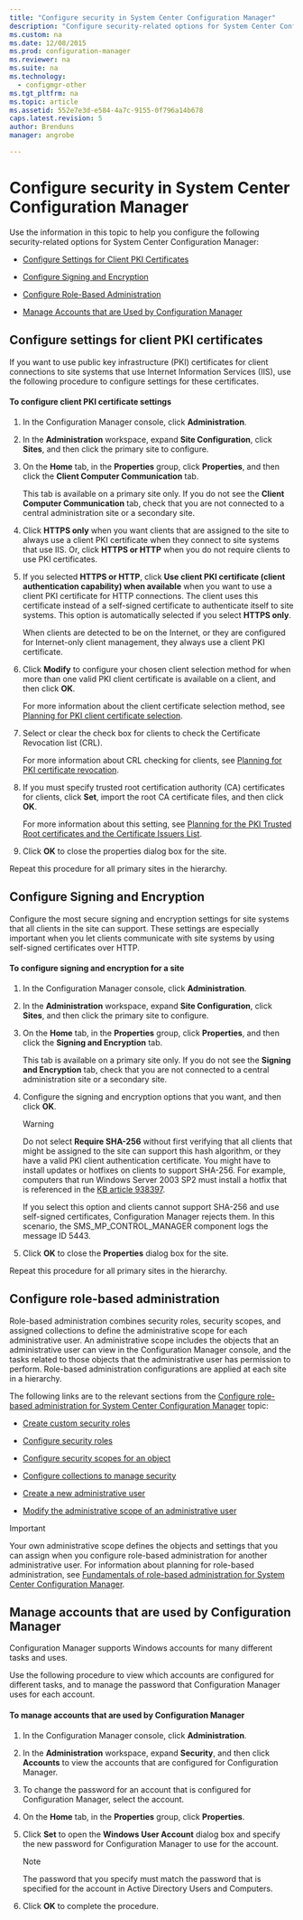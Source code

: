 ```yaml
---
title: "Configure security in System Center Configuration Manager"
description: "Configure security-related options for System Center Configuration Manager."
ms.custom: na
ms.date: 12/08/2015
ms.prod: configuration-manager
ms.reviewer: na
ms.suite: na
ms.technology:
  - configmgr-other
ms.tgt_pltfrm: na
ms.topic: article
ms.assetid: 552e7e3d-e584-4a7c-9155-0f796a14b678
caps.latest.revision: 5
author: Brendunsmanager: angrobe

---
```

# Configure security in System Center Configuration Manager
Use the information in this topic to help you configure the following security-related options for System Center Configuration Manager:  

-   [Configure Settings for Client PKI Certificates](#BKMK_ConfigureClientPKI)  

-   [Configure Signing and Encryption](#BKMK_ConfigureSigningEncryption)  

-   [Configure Role-Based Administration](#BKMK_ConfigureRBA)  

-   [Manage Accounts that are Used by Configuration Manager](#BKMK_ManageAccounts)  

##  <a name="BKMK_ConfigureClientPKI"></a> Configure settings for client PKI certificates  
If you want to use public key infrastructure (PKI) certificates for client connections to site systems that use Internet Information Services (IIS), use the following procedure to configure settings for these certificates.  

#### To configure client PKI certificate settings  

1.  In the Configuration Manager console, click **Administration**.  

2.  In the **Administration** workspace, expand **Site Configuration**, click **Sites**, and then click the primary site to configure.  

3.  On the **Home** tab, in the **Properties** group, click **Properties**, and then click the **Client Computer Communication** tab.  

    This tab is available on a primary site only. If you do not see the **Client Computer Communication** tab, check that you are not connected to a central administration site or a secondary site.  

4.  Click **HTTPS only** when you want clients that are assigned to the site to always use a client PKI certificate when they connect to site systems that use IIS. Or, click **HTTPS or HTTP** when you do not require clients to use PKI certificates.  

5.  If you selected **HTTPS or HTTP**, click **Use client PKI certificate (client authentication capability) when available** when you want to use a client PKI certificate for HTTP connections. The client uses this certificate instead of a self-signed certificate to authenticate itself to site systems. This option is automatically selected if you select **HTTPS only**.  

    When clients are detected to be on the Internet, or they are configured for Internet-only client management, they always use a client PKI certificate.  

6.  Click **Modify** to configure your chosen client selection method for when more than one valid PKI client certificate is available on a client, and then click **OK**.  

    For more information about the client certificate selection method, see [Planning for PKI client certificate selection](../../../core/plan-design/security/plan-for-security.md#BKMK_PlanningForClientCertificateSelection).  

7.  Select or clear the check box for clients to check the Certificate Revocation list (CRL).  

    For more information about CRL checking for clients, see [Planning for PKI certificate revocation](../../../core/plan-design/security/plan-for-security.md#BKMK_PlanningForCRLs).  

8.  If you must specify trusted root certification authority (CA) certificates for clients, click **Set**, import the root CA certificate files, and then click **OK**.  

    For more information about this setting, see [Planning for the PKI Trusted Root certificates and the Certificate Issuers List](../../../core/plan-design/security/plan-for-security.md#BKMK_PlanningForRootCAs).  

9. Click **OK** to close the properties dialog box for the site.  

Repeat this procedure for all primary sites in the hierarchy.  

##  <a name="BKMK_ConfigureSigningEncryption"></a> Configure Signing and Encryption  
Configure the most secure signing and encryption settings for site systems that all clients in the site can support. These settings are especially important when you let clients communicate with site systems by using self-signed certificates over HTTP.  

#### To configure signing and encryption for a site  

1.  In the Configuration Manager console, click **Administration**.  

2.  In the **Administration** workspace, expand **Site Configuration**, click **Sites**, and then click the primary site to configure.  

3.  On the **Home** tab, in the **Properties** group, click **Properties**, and then click the **Signing and Encryption** tab.  

    This tab is available on a primary site only. If you do not see the **Signing and Encryption** tab, check that you are not connected to a central administration site or a secondary site.  

4.  Configure the signing and encryption options that you want, and then click **OK**.  

    > [!WARNING]  
    >  Do not select **Require SHA-256** without first verifying that all clients that might be assigned to the site can support this hash algorithm, or they have a valid PKI client authentication certificate. You might have to install updates or hotfixes on clients to support SHA-256. For example, computers that run Windows Server 2003 SP2 must install a hotfix that is referenced in the [KB article 938397](http://go.microsoft.com/fwlink/p/?LinkId=226666).  
    >   
    >  If you select this option and clients cannot support SHA-256 and use self-signed certificates, Configuration Manager rejects them. In this scenario, the SMS_MP_CONTROL_MANAGER component logs the message ID 5443.  

5.  Click **OK** to close the **Properties** dialog box for the site.  

Repeat this procedure for all primary sites in the hierarchy.  

##  <a name="BKMK_ConfigureRBA"></a> Configure role-based administration  
Role-based administration combines security roles, security scopes, and assigned collections to define the administrative scope for each administrative user. An administrative scope includes the objects that an administrative user can view in the Configuration Manager console, and the tasks related to those objects that the administrative user has permission to perform. Role-based administration configurations are applied at each site in a hierarchy.  

The following links are to the relevant sections from the [Configure role-based administration for System Center Configuration Manager](../../../core/servers/deploy/configure/configure-role-based-administration.md) topic:  

-   [Create custom security roles](../../../core/servers/deploy/configure/configure-role-based-administration.md#BKMK_CreateSecRole)  

-   [Configure security roles](../../../core/servers/deploy/configure/configure-role-based-administration.md#BKMK_ConfigSecRole)  

-   [Configure security scopes for an object](../../../core/servers/deploy/configure/configure-role-based-administration.md#BKMK_ConfigSecScope)  

-   [Configure collections to manage security](../../../core/servers/deploy/configure/configure-role-based-administration.md#BKMK_ConfigColl)  

-   [Create a new administrative user](../../../core/servers/deploy/configure/configure-role-based-administration.md#BKMK_Create_AdminUser)  

-   [Modify the administrative scope of an administrative user](../../../core/servers/deploy/configure/configure-role-based-administration.md#BKMK_ModAdminUser)  

> [!IMPORTANT]  
>  Your own administrative scope defines the objects and settings that you can assign when you configure role-based administration for another administrative user. For information about planning for role-based administration, see [Fundamentals of role-based administration for System Center Configuration Manager](../../../core/understand/fundamentals-of-role-based-administration.md).  

##  <a name="BKMK_ManageAccounts"></a> Manage accounts that are used by Configuration Manager  
Configuration Manager supports Windows accounts for many different tasks and uses.  

Use the following procedure to view which accounts are configured for different tasks, and to manage the password that Configuration Manager uses for each account.  

#### To manage accounts that are used by Configuration Manager  

1.  In the Configuration Manager console, click **Administration**.  

2.  In the **Administration** workspace, expand **Security**, and then click **Accounts** to view the accounts that are configured for Configuration Manager.  

3.  To change the password for an account that is configured for Configuration Manager, select the account.  

4.  On the **Home** tab, in the **Properties** group, click **Properties**.  

5.  Click **Set** to open the **Windows User Account** dialog box and specify the new password for Configuration Manager to use for the account.  

    > [!NOTE]  
    >  The password that you specify must match the password that is specified for the account in Active Directory Users and Computers.  

6.  Click **OK** to complete the procedure.  
